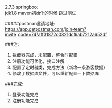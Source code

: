 2.7.3 springboot  
jdk1.8
maven初始化的时候 跳过测试  

#####postman邀请地址:  
https://app.getpostman.com/join-team?invite_code=747aff31872c0821dcf6ab7212a652df

###注:  
1. 拦截器完成，未配置，整合时配置
2. 注册功能可优化，接口注解
3. 配置了定时器类，完成方法（新增一条游客数据）
4. 修改了数据库文件，可以重新配置一下数据库

###完成:  
1. 登录功能完成  
2. 注册功能完成
